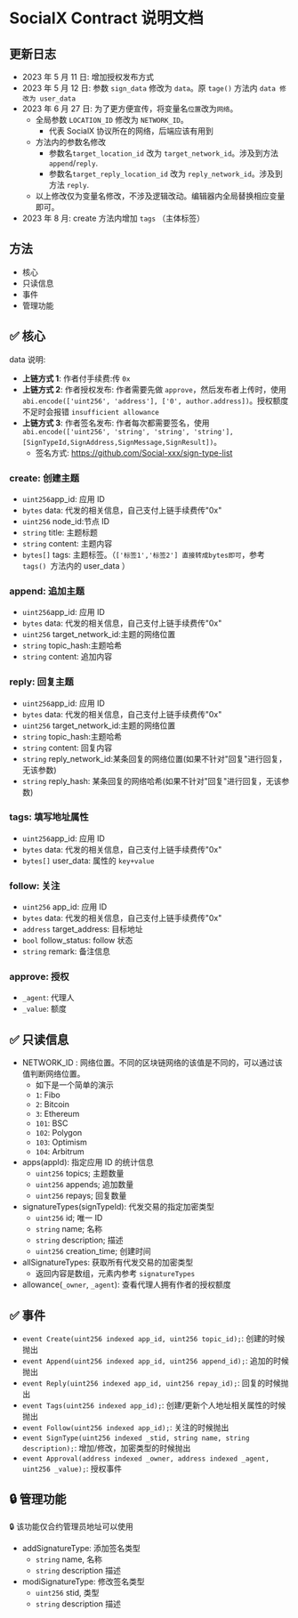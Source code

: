 # SocialX Contract 说明文档

## 更新日志

- 2023 年 5 月 11 日: 增加授权发布方式
- 2023 年 5 月 12 日: 参数 `sign_data` 修改为 `data`。原 `tage()` 方法内 `data 修改为 user_data`
- 2023 年 6 月 27 日: 为了更方便宣传，将变量名`位置`改为`网络`。
  - 全局参数 `LOCATION_ID` 修改为 `NETWORK_ID`。
    - 代表 SocialX 协议所在的网络，后端应该有用到
  - 方法内的参数名修改
    - 参数名`target_location_id` 改为 `target_network_id`。涉及到方法`append`/`reply`.
    - 参数名`target_reply_location_id` 改为 `reply_network_id`。涉及到方法 `reply`.
  - 以上修改仅为变量名修改，不涉及逻辑改动。编辑器内全局替换相应变量即可。
- 2023 年 8 月: create 方法内增加 `tags` （主体标签）

## 方法

- 核心
- 只读信息
- 事件
- 管理功能

## ✅ 核心

data 说明:

- **上链方式 1**: 作者付手续费:传 `0x`
- **上链方式 2**: 作者授权发布: 作者需要先做 `approve`，然后发布者上传时，使用 `abi.encode(['uint256', 'address'], ['0', author.address])`。授权额度不足时会报错 `insufficient allowance`
- **上链方式 3**: 作者签名发布: 作者每次都需要签名，使用 `abi.encode(['uint256', 'string', 'string', 'string'],[SignTypeId,SignAddress,SignMessage,SignResult])`。
  - 签名方式: https://github.com/Social-xxx/sign-type-list

### create: 创建主题

- `uint256`app_id: 应用 ID
- `bytes` data: 代发的相关信息，自己支付上链手续费传"0x"
- `uint256` node_id:节点 ID
- `string` title: 主题标题
- `string` content: 主题内容
- `bytes[]` tags: 主题标签。（`['标签1','标签2'] 直接转成bytes即可`，参考 `tags() `方法内的 user_data ）

### append: 追加主题

- `uint256`app_id: 应用 ID
- `bytes` data: 代发的相关信息，自己支付上链手续费传"0x"
- `uint256` target_network_id:主题的网络位置
- `string` topic_hash:主题哈希
- `string` content: 追加内容

### reply: 回复主题

- `uint256`app_id: 应用 ID
- `bytes` data: 代发的相关信息，自己支付上链手续费传"0x"
- `uint256` target_network_id:主题的网络位置
- `string` topic_hash:主题哈希
- `string` content: 回复内容
- `string` reply_network_id:某条回复的网络位置(如果不针对"回复"进行回复，无该参数)
- `string` reply_hash: 某条回复的网络哈希(如果不针对"回复"进行回复，无该参数)

### tags: 填写地址属性

- `uint256`app_id: 应用 ID
- `bytes` data: 代发的相关信息，自己支付上链手续费传"0x"
- `bytes[]` user_data: 属性的 `key+value`

### follow: 关注

- `uint256` app_id: 应用 ID
- `bytes` data: 代发的相关信息，自己支付上链手续费传"0x"
- `address` target_address: 目标地址
- `bool` follow_status: follow 状态
- `string` remark: 备注信息

### approve: 授权

- `_agent`: 代理人
- `_value`: 额度

## ✅ 只读信息

- NETWORK_ID : 网络位置。不同的区块链网络的该值是不同的，可以通过该值判断网络位置。
  - 如下是一个简单的演示
  - `1`: Fibo
  - `2`: Bitcoin
  - `3`: Ethereum
  - `101`: BSC
  - `102`: Polygon
  - `103`: Optimism
  - `104`: Arbitrum
- apps(appId): 指定应用 ID 的统计信息
  - `uint256` topics; 主题数量
  - `uint256` appends; 追加数量
  - `uint256` repays; 回复数量
- signatureTypes(signTypeId): 代发交易的指定加密类型
  - `uint256` id; 唯一 ID
  - `string` name; 名称
  - `string` description; 描述
  - `uint256` creation_time; 创建时间
- allSignatureTypes: 获取所有代发交易的加密类型
  - 返回内容是数组，元素内参考 `signatureTypes`
- allowance(`_owner`, `_agent`): 查看代理人拥有作者的授权额度

## ✅ 事件

- `event Create(uint256 indexed app_id, uint256 topic_id);`: 创建的时候抛出
- `event Append(uint256 indexed app_id, uint256 append_id);`: 追加的时候抛出
- `event Reply(uint256 indexed app_id, uint256 repay_id);`: 回复的时候抛出
- `event Tags(uint256 indexed app_id);`: 创建/更新个人地址相关属性的时候抛出
- `event Follow(uint256 indexed app_id);`: 关注的时候抛出
- `event SignType(uint256 indexed _stid, string name, string description);`: 增加/修改，加密类型的时候抛出
- `event Approval(address indexed _owner, address indexed _agent, uint256 _value);`: 授权事件

## 🔒 管理功能

🔒 该功能仅合约管理员地址可以使用

- addSignatureType: 添加签名类型
  - `string` name, 名称
  - `string` description 描述
- modiSignatureType: 修改签名类型
  - `uint256` stid, 类型
  - `string` description 描述
